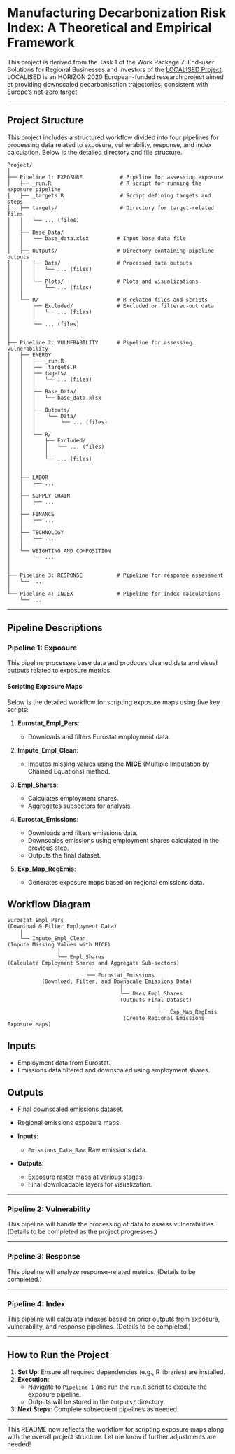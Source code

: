 
# **Manufacturing Decarbonization Risk Index: A Theoretical and Empirical Framework**

This project is derived from the Task 1 of the Work Package 7: End-user Solutions for Regional Businesses and Investors of the [LOCALISED Project](https://www.localised-project.eu/). LOCALISED is an HORIZON 2020 European-funded research project aimed at providing downscaled decarbonisation trajectories, consistent with Europe’s net-zero target.

---

## **Project Structure**

This project includes a structured workflow divided into four pipelines for processing data related to exposure, vulnerability, response, and index calculation. Below is the detailed directory and file structure.

```
Project/
│
├── Pipeline 1: EXPOSURE            # Pipeline for assessing exposure
│   ├── _run.R                      # R script for running the exposure pipeline
│   ├── _targets.R                  # Script defining targets and steps
│   ├── targets/                    # Directory for target-related files
│   │   └── ... (files)            
│   │
│   ├── Base_Data/                 
│   │   └── base_data.xlsx         # Input base data file
│   │
│   ├── Outputs/                   # Directory containing pipeline outputs
│   │   ├── Data/                  # Processed data outputs
│   │   │   └── ... (files)        
│   │   │
│   │   └── Plots/                 # Plots and visualizations
│   │       └── ... (files)        
│   │
│   └── R/                         # R-related files and scripts
│       ├── Excluded/              # Excluded or filtered-out data
│       │   └── ... (files)
│       │
│       └── ... (files)      
│   
│
├── Pipeline 2: VULNERABILITY      # Pipeline for assessing vulnerability
│   ├── ENERGY
│   │   ├── _run.R
│   │   ├── _targets.R
│   │   ├── tagets/
│   │   │   └── ... (files)
│   │   │
│   │   ├── Base_Data/                 
│   │   │   └── base_data.xlsx
│   │   │ 
│   │   ├── Outputs/                   
│   │   │    └── Data/                 
│   │   │        └── ... (files)
│   │   │
│   │   └── R/                        
│   │       ├── Excluded/             
│   │       │   └── ... (files)
│   │       │
│   │       └── ... (files)
│   │
│   │     
│   ├── LABOR
│   │   ├── ... 
│   │     
│   ├── SUPPLY CHAIN
│   │   ├── ... 
│   │     
│   ├── FINANCE
│   │   ├── ... 
│   │     
│   ├── TECHNOLOGY
│   │   ├── ... 
│   │
│   └── WEIGHTING AND COMPOSITION
│       └── ...
│
│
├── Pipeline 3: RESPONSE           # Pipeline for response assessment
│   └── ... 
│
└── Pipeline 4: INDEX              # Pipeline for index calculations
    └── ... 
```

---

## **Pipeline Descriptions**

### **Pipeline 1: Exposure**
This pipeline processes base data and produces cleaned data and visual outputs related to exposure metrics.

#### **Scripting Exposure Maps**

Below is the detailed workflow for scripting exposure maps using five key scripts:

1. **Eurostat_Empl_Pers**:  
   - Downloads and filters Eurostat employment data.

2. **Impute_Empl_Clean**:  
   - Imputes missing values using the **MICE** (Multiple Imputation by Chained Equations) method.

3. **Empl_Shares**:  
   - Calculates employment shares.  
   - Aggregates subsectors for analysis.

4. **Eurostat_Emissions**:  
   - Downloads and filters emissions data.  
   - Downscales emissions using employment shares calculated in the previous step.  
   - Outputs the final dataset.

5. **Exp_Map_RegEmis**:  
   - Generates exposure maps based on regional emissions data.

## **Workflow Diagram**
```
Eurostat_Empl_Pers
(Download & Filter Employment Data)
    │
    └── Impute_Empl_Clean
(Impute Missing Values with MICE)
                │
                └── Empl_Shares
(Calculate Employment Shares and Aggregate Sub-sectors)
                         │
                         └── Eurostat_Emissions
           (Download, Filter, and Downscale Emissions Data)
                                    │
                                    └── Uses Empl Shares
                                    (Outputs Final Dataset)
                                                │
                                                └── Exp_Map_RegEmis
                                     (Create Regional Emissions Exposure Maps)
```

## **Inputs**
- Employment data from Eurostat.
- Emissions data filtered and downscaled using employment shares.

## **Outputs**
- Final downscaled emissions dataset.
- Regional emissions exposure maps.


- **Inputs**:
  - `Emissions_Data_Raw`: Raw emissions data.
- **Outputs**:
  - Exposure raster maps at various stages.
  - Final downloadable layers for visualization.

---

### **Pipeline 2: Vulnerability**
This pipeline will handle the processing of data to assess vulnerabilities. (Details to be completed as the project progresses.)

---

### **Pipeline 3: Response**
This pipeline will analyze response-related metrics. (Details to be completed.)

---

### **Pipeline 4: Index**
This pipeline will calculate indexes based on prior outputs from exposure, vulnerability, and response pipelines. (Details to be completed.)

---

## **How to Run the Project**

1. **Set Up**: Ensure all required dependencies (e.g., R libraries) are installed.
2. **Execution**:
   - Navigate to `Pipeline 1` and run the `run.R` script to execute the exposure pipeline.
   - Outputs will be stored in the `Outputs/` directory.
3. **Next Steps**: Complete subsequent pipelines as needed.

---

This README now reflects the workflow for scripting exposure maps along with the overall project structure. Let me know if further adjustments are needed!
